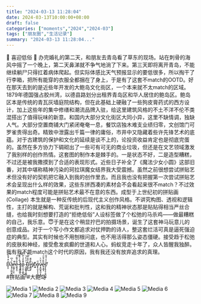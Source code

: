 ```yaml
---
title: "2024-03-13 11:28:04"
date: 2024-03-13T10:00:00+08:00
draft: false
categories: ["moments","2024","2024-03"]
tags: ["朋友圈","生活记录"]
summary: "2024-03-13 11:28:04..."
---
```


🤡 喜迎低俗 🤡
​
​办完婚礼的第二天，和朋友去青岛看了草东的现场。站在刺骨的海风中摇了一个晚上，第二天鼻涕就不争气地淌了下来。第三天即将离开青岛，不能继续躺尸只得扛着病体爬起。但实际体感比天气预报显示的要低很多，所以掏干了行李箱，把所有能穿的衣服全都捆在了身上，于是有了这套不match的OOTD。
​
​好在那天去到的是近些年开发的大鲍岛文化街区，一个本来就不太match的区域。1879年德国强占胶州湾，以德县路划分出租界青岛区和华人居住的鲍岛区。鲍岛区本是传统的青瓦灰墙庭院结构，但在此基础上硬融了一些狗皮膏药式的西方设计，加上这些年的集中修缮和潮流品牌入驻，给这里建筑风格的不土不洋不伦不类混搭出了值得玩味的新意。
​
​和国内大部分文化街区大同小异，这里不缺情调，独缺人气。大部分空置商铺大门紧闭奄奄一息，餐饮店独木难支业绩归零，文创馆门可罗雀贵得出奇。精致中泄露出千篇一律的庸俗，市井中又隐藏着些许先锋艺术的底蕴。对于古建筑的保护和文化的延续是谈不上的，论投资收益肯定也是彻底完蛋的。虽然在多方协力下碉砌出了一些可有可无的商业垃圾，但还是在文艺领域激发了我别样的创作热情。
​
​这套图的制作本是棘手的。一是状态不好，二是造型糟糕，不过还是被我撒摸到了合适的表现形式。近些日子补全了《魔法少女小圆》这部旧番，对其中堪称精神污染的珂拉琪魔女结界我大受震撼。虽然之前很想尝试拼贴艺术但没有好的契机把它融入到我的创作里去。而且我也没有把握第一次尝试拼贴艺术会呈现出什么样的效果，这些东拼西凑的素材会不会看起来很不match？
​
​不过效果的match程度可能是拼贴艺术最不在意的东西。成型于上世纪初的拼贴画 (Collage) 本生就是一种反传统的后现代主义创作风格。不讲究构图、透视和逻辑性，主打的就是解构、荒诞和批判性，这和我的精神状态那是贴贴得相当严丝合缝，也给我时刻想要打造的“拒绝低俗”人设标签做了个松弛的马杀鸡——做最糟糕的自己，我乐意。😇
​
​于是在这个稍显拧巴的拍摄场景，诞生了这套神马玩意儿的创意成品。对于一个写小作文都追求对仗押韵的诗人，整这套烂活可真是逼死强迫症的典型。其实有时候也不用刨根问底，也不用活得那么姿态僵硬。接受趋于松弛的皮肤和神经，接受愈发疯癫的世道和人心。蚂蚁竞走十年了，众人皆醒我独醉。我有我不能match这个时代的原因，我有我还没有放弃追求的真理。

​D̵̛̗̱̤̎̈̽͐̐̏͝a̴̧̡̨͖̫̮̭̺̪̾́̍͆r̵̫̤͇̩̜͈̖̀͊ȇ̵̫̭̱͓̮͂̉͂͋͠ ̷̢̮̝͇͖͖̝͑͋͐̈̊̑͠͝t̴̡̝̜̦͐o̷̢͔͈͔̹̻͒͊̌̉̀̅̇͜ ̷͉̺̼͇̥̮̼͖̥̼̇̈́̓̒͘͝Ḑ̴̛̺̖̾̄̂̾̎͑͊͜ì̵̥͇̫̞͂̌̎̄s̸̼̀c̷̫͍͊ó̷̢̢͈͙̜̞̹̋͜v̷̧̭̪̱̥̼̦̙̼̫̉͒̈̀e̷͈͙͚̝̋̏̎͒̎̈́r̸̨̨̢̡̥͔̮̪̦̳̃̓̓͐͒̋͘

​#拼贴画
​#大鲍岛

![Media 1](/Moments/photos/2024-03-13/202403131128040.jpg)
![Media 2](/Moments/photos/2024-03-13/202403131128041.jpg)
![Media 3](/Moments/photos/2024-03-13/202403131128042.jpg)
![Media 4](/Moments/photos/2024-03-13/202403131128043.jpg)
![Media 5](/Moments/photos/2024-03-13/202403131128044.jpg)
![Media 6](/Moments/photos/2024-03-13/202403131128045.jpg)
![Media 7](/Moments/photos/2024-03-13/202403131128046.jpg)
![Media 8](/Moments/photos/2024-03-13/202403131128047.jpg)
![Media 9](/Moments/photos/2024-03-13/202403131128048.jpg)

